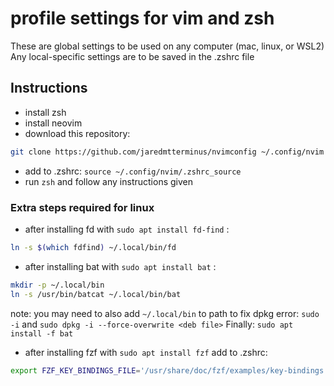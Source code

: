 # profile settings for vim and zsh

These are global settings to be used on any computer (mac, linux, or WSL2)
Any local-specific settings are to be saved in the .zshrc file

## Instructions

* install zsh
* install neovim
* download this repository:

```sh
git clone https://github.com/jaredmtterminus/nvimconfig ~/.config/nvim
```

* add to .zshrc: ` source ~/.config/nvim/.zshrc_source `
* run ` zsh ` and follow any instructions given

### Extra steps required for linux

* after installing fd with ```sudo apt install fd-find``` :

```sh
ln -s $(which fdfind) ~/.local/bin/fd
```

* after installing bat with ```sudo apt install bat``` :

```sh
mkdir -p ~/.local/bin
ln -s /usr/bin/batcat ~/.local/bin/bat
```

note: you may need to also add ```~/.local/bin``` to path
to fix dpkg error: ```sudo -i``` and ```sudo dpkg -i --force-overwrite <deb file>```
Finally: ```sudo apt install -f bat```

* after installing fzf with ```sudo apt install fzf```
add to .zshrc:

```sh
export FZF_KEY_BINDINGS_FILE='/usr/share/doc/fzf/examples/key-bindings.zsh'
```
